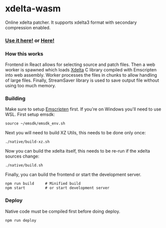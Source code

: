 # xdelta-wasm

Online xdelta patcher. It supports xdelta3 format with secondary compression enabled.

### [Use it here!](https://shadowthehedgehoghacking.github.io/xdelta-wasm/) or [Here!](https://kotcrab.github.io/xdelta-wasm/)

### How this works

Frontend in React allows for selecting source and patch files.
Then a web worker is spawned which loads [Xdelta](https://github.com/jmacd/xdelta) C library compiled with Emscripten into web assembly.
Worker processes the files in chunks to allow handling of large files. Finally, StreamSaver library is used to save output file without using
too much memory.

### Building

Make sure to setup [Emscripten](https://emscripten.org/docs/getting_started/downloads.html) first. If you're on Windows you'll need to use WSL.
First setup emsdk:
```
source ~/emsdk/emsdk_env.sh
```

Next you will need to build XZ Utils, this needs to be done only once:

```
./native/build-xz.sh
```

Now you can build the xdelta itself, this needs to be re-run if the xdelta sources change:

```
./native/build.sh
```

Finally, you can build the frontend or start the development server.

```
npm run build     # Minified build
npm start         # or start development server
```

### Deploy

Native code must be compiled first before doing deploy.

```
npm run deploy
```
